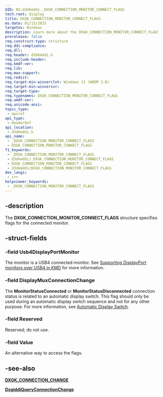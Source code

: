 ```yaml
---
UID: NS:d3dkmddi._DXGK_CONNECTION_MONITOR_CONNECT_FLAGS
tech.root: display
title: DXGK_CONNECTION_MONITOR_CONNECT_FLAGS
ms.date: 01/13/2025
targetos: Windows
description: Learn more about the DXGK_CONNECTION_MONITOR_CONNECT_FLAGS structure.
prerelease: false
req.construct-type: structure
req.ddi-compliance: 
req.dll: 
req.header: d3dkmddi.h
req.include-header: 
req.kmdf-ver: 
req.lib: 
req.max-support: 
req.redist: 
req.target-min-winverclnt: Windows 11 (WDDM 3.0)
req.target-min-winversvr: 
req.target-type: 
req.typenames: DXGK_CONNECTION_MONITOR_CONNECT_FLAGS
req.umdf-ver: 
req.unicode-ansi: 
topic_type:
 - apiref
api_type:
 - HeaderDef
api_location:
 - d3dkmddi.h
api_name:
 - _DXGK_CONNECTION_MONITOR_CONNECT_FLAGS
 - DXGK_CONNECTION_MONITOR_CONNECT_FLAGS
f1_keywords:
 - _DXGK_CONNECTION_MONITOR_CONNECT_FLAGS
 - d3dkmddi/_DXGK_CONNECTION_MONITOR_CONNECT_FLAGS
 - DXGK_CONNECTION_MONITOR_CONNECT_FLAGS
 - d3dkmddi/DXGK_CONNECTION_MONITOR_CONNECT_FLAGS
dev_langs:
 - c++
helpviewer_keywords:
 - _DXGK_CONNECTION_MONITOR_CONNECT_FLAGS
---
```


## -description

The **DXGK_CONNECTION_MONITOR_CONNECT_FLAGS** structure specifies flags for the connected monitor.

## -struct-fields

### -field Usb4DisplayPortMonitor

The monitor is a USB4 connected monitor. See [Supporting DisplayPort monitors over USB4 in KMD](/windows-hardware/drivers/display/supporting-usb4) for more information.

### -field DisplayMuxConnectionChange

The **MonitorStatusConnected** or **MonitorStatusDisconnected** connection status is related to an automatic display switch. This flag should only be used during an automatic display switch sequence and not for any other purpose. For more information, see [Automatic Display Switch](/windows-hardware/drivers/display/automatic-display-switch).

### -field Reserved

Reserved; do not use.

### -field Value

An alternative way to access the flags.

## -see-also

[**DXGK_CONNECTION_CHANGE**]( ns-d3dkmddi-_dxgk_connection_change.md)

[**DxgiddiQueryConnectionChange**](nc-d3dkmddi-dxgkddi_queryconnectionchange.md)
